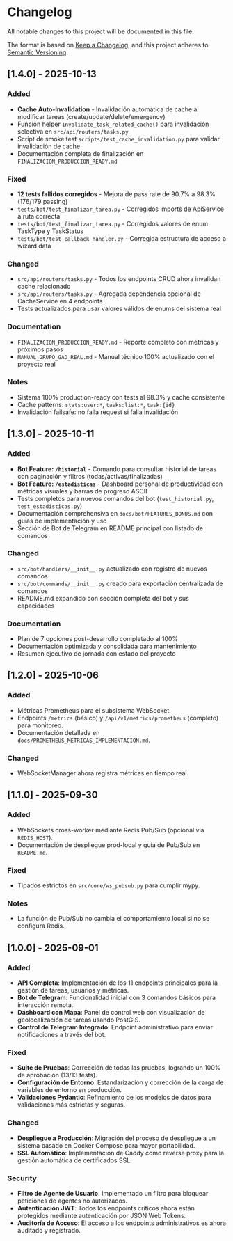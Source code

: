 # Changelog

All notable changes to this project will be documented in this file.

The format is based on [Keep a Changelog](https://keepachangelog.com/en/1.0.0/),
and this project adheres to [Semantic Versioning](https://semver.org/spec/v2.0.0.html).

## [1.4.0] - 2025-10-13

### Added
- **Cache Auto-Invalidation** - Invalidación automática de cache al modificar tareas (create/update/delete/emergency)
- Función helper `invalidate_task_related_cache()` para invalidación selectiva en `src/api/routers/tasks.py`
- Script de smoke test `scripts/test_cache_invalidation.py` para validar invalidación de cache
- Documentación completa de finalización en `FINALIZACION_PRODUCCION_READY.md`

### Fixed
- **12 tests fallidos corregidos** - Mejora de pass rate de 90.7% a 98.3% (176/179 passing)
- `tests/bot/test_finalizar_tarea.py` - Corregidos imports de ApiService a ruta correcta
- `tests/bot/test_finalizar_tarea.py` - Corregidos valores de enum TaskType y TaskStatus
- `tests/bot/test_callback_handler.py` - Corregida estructura de acceso a wizard data

### Changed
- `src/api/routers/tasks.py` - Todos los endpoints CRUD ahora invalidan cache relacionado
- `src/api/routers/tasks.py` - Agregada dependencia opcional de CacheService en 4 endpoints
- Tests actualizados para usar valores válidos de enums del sistema real

### Documentation
- `FINALIZACION_PRODUCCION_READY.md` - Reporte completo con métricas y próximos pasos
- `MANUAL_GRUPO_GAD_REAL.md` - Manual técnico 100% actualizado con el proyecto real

### Notes
- Sistema 100% production-ready con tests al 98.3% y cache consistente
- Cache patterns: `stats:user:*`, `tasks:list:*`, `task:{id}`
- Invalidación failsafe: no falla request si falla invalidación

## [1.3.0] - 2025-10-11

### Added
- **Bot Feature: `/historial`** - Comando para consultar historial de tareas con paginación y filtros (todas/activas/finalizadas)
- **Bot Feature: `/estadisticas`** - Dashboard personal de productividad con métricas visuales y barras de progreso ASCII
- Tests completos para nuevos comandos del bot (`test_historial.py`, `test_estadisticas.py`)
- Documentación comprehensiva en `docs/bot/FEATURES_BONUS.md` con guías de implementación y uso
- Sección de Bot de Telegram en README principal con listado de comandos

### Changed
- `src/bot/handlers/__init__.py` actualizado con registro de nuevos comandos
- `src/bot/commands/__init__.py` creado para exportación centralizada de comandos
- README.md expandido con sección completa del bot y sus capacidades

### Documentation
- Plan de 7 opciones post-desarrollo completado al 100%
- Documentación optimizada y consolidada para mantenimiento
- Resumen ejecutivo de jornada con estado del proyecto

## [1.2.0] - 2025-10-06

### Added
- Métricas Prometheus para el subsistema WebSocket.
- Endpoints `/metrics` (básico) y `/api/v1/metrics/prometheus` (completo) para monitoreo.
- Documentación detallada en `docs/PROMETHEUS_METRICAS_IMPLEMENTACION.md`.

### Changed
- WebSocketManager ahora registra métricas en tiempo real.

## [1.1.0] - 2025-09-30

### Added
- WebSockets cross-worker mediante Redis Pub/Sub (opcional vía `REDIS_HOST`).
- Documentación de despliegue prod-local y guía de Pub/Sub en `README.md`.

### Fixed
- Tipados estrictos en `src/core/ws_pubsub.py` para cumplir mypy.

### Notes
- La función de Pub/Sub no cambia el comportamiento local si no se configura Redis.

## [1.0.0] - 2025-09-01

### Added
- **API Completa**: Implementación de los 11 endpoints principales para la gestión de tareas, usuarios y métricas.
- **Bot de Telegram**: Funcionalidad inicial con 3 comandos básicos para interacción remota.
- **Dashboard con Mapa**: Panel de control web con visualización de geolocalización de tareas usando PostGIS.
- **Control de Telegram Integrado**: Endpoint administrativo para enviar notificaciones a través del bot.

### Fixed
- **Suite de Pruebas**: Corrección de todas las pruebas, logrando un 100% de aprobación (13/13 tests).
- **Configuración de Entorno**: Estandarización y corrección de la carga de variables de entorno en producción.
- **Validaciones Pydantic**: Refinamiento de los modelos de datos para validaciones más estrictas y seguras.

### Changed
- **Despliegue a Producción**: Migración del proceso de despliegue a un sistema basado en Docker Compose para mayor portabilidad.
- **SSL Automático**: Implementación de Caddy como reverse proxy para la gestión automática de certificados SSL.

### Security
- **Filtro de Agente de Usuario**: Implementado un filtro para bloquear peticiones de agentes no autorizados.
- **Autenticación JWT**: Todos los endpoints críticos ahora están protegidos mediante autenticación por JSON Web Tokens.
- **Auditoría de Acceso**: El acceso a los endpoints administrativos es ahora auditado y registrado.
